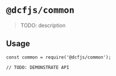 # `@dcfjs/common`

> TODO: description

## Usage

```
const common = require('@dcfjs/common');

// TODO: DEMONSTRATE API
```
